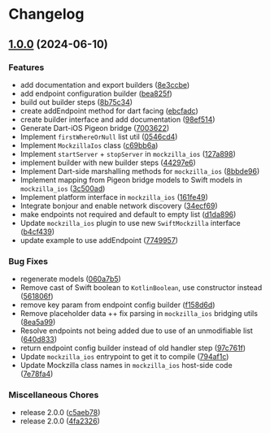 # Changelog

## [1.0.0](https://github.com/Apadmi-Engineering/Mockzilla/compare/flutter-mockzilla-v0.0.1...flutter-mockzilla-v1.0.0) (2024-06-10)


### Features

* add documentation and export builders ([8e3ccbe](https://github.com/Apadmi-Engineering/Mockzilla/commit/8e3ccbe08e44e80dde7f60914604fbc18dbdad66))
* add endpoint configuration builder ([bea825f](https://github.com/Apadmi-Engineering/Mockzilla/commit/bea825fef2b6766d929e63583a5002e388bd412b))
* build out builder steps ([8b75c34](https://github.com/Apadmi-Engineering/Mockzilla/commit/8b75c341a093d1cf4c614b52804dbf2d92f3a995))
* create addEndpoint method for dart facing ([ebcfadc](https://github.com/Apadmi-Engineering/Mockzilla/commit/ebcfadce9fef3746c1068e12a304e5532621878c))
* create builder interface and add documentation ([98ef514](https://github.com/Apadmi-Engineering/Mockzilla/commit/98ef514a89df02f1eefd2452d2c29c6c3665bbf9))
* Generate Dart-iOS Pigeon bridge ([7003622](https://github.com/Apadmi-Engineering/Mockzilla/commit/70036227e27e96f5b728e3308b4e17b9b14d7a4f))
* Implement `firstWhereOrNull` list util ([0546cd4](https://github.com/Apadmi-Engineering/Mockzilla/commit/0546cd40e987320263514bee9113888f42d43ba6))
* Implement `MockzillaIos` class ([c69bb6a](https://github.com/Apadmi-Engineering/Mockzilla/commit/c69bb6a0115c1cc71a9a8f46c9462a69bdf9504a))
* Implement `startServer` + `stopServer` in `mockzilla_ios` ([127a898](https://github.com/Apadmi-Engineering/Mockzilla/commit/127a898de9a807051a5488fe63814c2560bbf6e5))
* implement builder with new builder steps ([44297e6](https://github.com/Apadmi-Engineering/Mockzilla/commit/44297e63b050ea68e3266347f08a2ee2a37edbd6))
* Implement Dart-side marshalling methods for `mockzilla_ios` ([8bbde96](https://github.com/Apadmi-Engineering/Mockzilla/commit/8bbde96dc1c80bb7701cc3f895af6c155fb9226f))
* Implement mapping from Pigeon bridge models to Swift models in `mockzilla_ios` ([3c500ad](https://github.com/Apadmi-Engineering/Mockzilla/commit/3c500ad406949cdef28d7069878b7598583cd5df))
* Implement platform interface in `mockzilla_ios` ([161fe49](https://github.com/Apadmi-Engineering/Mockzilla/commit/161fe49b2c731655cd984b7288d08a900daf9e39))
* Integrate bonjour and enable network discovery ([34ecf69](https://github.com/Apadmi-Engineering/Mockzilla/commit/34ecf6923db72438df826ef1593d3a946176eebc))
* make endpoints not required and default to empty list ([d1da896](https://github.com/Apadmi-Engineering/Mockzilla/commit/d1da8963e7b9a27886bab7bf2b1b66027a4819bb))
* Update `mockzilla_ios` plugin to use new `SwiftMockzilla` interface ([b4cf439](https://github.com/Apadmi-Engineering/Mockzilla/commit/b4cf43993e2932dd133c642f517784b17751df3a))
* update example to use addEndpoint ([7749957](https://github.com/Apadmi-Engineering/Mockzilla/commit/77499573a95fbf9b8ecf688495d8a91bf7f8b6cc))


### Bug Fixes

* regenerate models ([060a7b5](https://github.com/Apadmi-Engineering/Mockzilla/commit/060a7b59af516cde6847def92d1c8ca83e78927b))
* Remove cast of Swift boolean to `KotlinBoolean`, use constructor instead ([561806f](https://github.com/Apadmi-Engineering/Mockzilla/commit/561806fa47cd0a9d5e652e55a007ed6f5eb88039))
* remove key param from endpoint config builder ([f158d6d](https://github.com/Apadmi-Engineering/Mockzilla/commit/f158d6db05f96f9746d279a7be0f16211645a6a2))
* Remove placeholder data ++ fix parsing in `mockzilla_ios` bridging utils ([8ea5a99](https://github.com/Apadmi-Engineering/Mockzilla/commit/8ea5a999a168746a54ab6d413b7f9f9393d233cc))
* Resolve endpoints not being added due to use of an unmodifiable list ([640d833](https://github.com/Apadmi-Engineering/Mockzilla/commit/640d83324bd91627a325a25ad7bed35ebcb44939))
* return endpoint config builder instead of old handler step ([97c761f](https://github.com/Apadmi-Engineering/Mockzilla/commit/97c761fcaa9895efdebd201404a289327b5ab2b0))
* Update `mockzilla_ios` entrypoint to get it to compile ([794af1c](https://github.com/Apadmi-Engineering/Mockzilla/commit/794af1c7dacc40a956c5ba6b5b3f12e521716a4c))
* Update Mockzilla class names in `mockzilla_ios` host-side code ([7e78fa4](https://github.com/Apadmi-Engineering/Mockzilla/commit/7e78fa489620061af565fd3a602314a0143f00c1))


### Miscellaneous Chores

* release 2.0.0 ([c5aeb78](https://github.com/Apadmi-Engineering/Mockzilla/commit/c5aeb78c070a0dcee855920b6f0dce1966b98245))
* release 2.0.0 ([4fa2326](https://github.com/Apadmi-Engineering/Mockzilla/commit/4fa2326c45a13f764dbe8549cf91bae36db85a1b))
